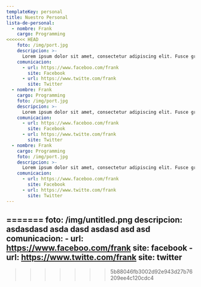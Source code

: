 ```yaml
---
templateKey: personal
title: Nuestro Personal
lista-de-personal:
  - nombre: Frank
    cargo: Programming
<<<<<<< HEAD
    foto: /img/port.jpg
    descripcion: >-
      Lorem ipsum dolor sit amet, consectetur adipiscing elit. Fusce gravida ultrices mauris vitae varius. Vestibulum viverra luctus lacus quis tincidunt. Vivamus elementum elementum blandit. In nec lacinia quam. Aenean tincidunt massa vitae lectus gravida placerat. Phasellus nec enim sed lorem faucibus imperdiet. Integer ultricies ipsum ut lorem vestibulum blandit. Integer hendrerit blandit dui, volutpat tincidunt libero rhoncus nec. Donec lobortis sagittis lacus non pretium.
    comunicacion:
      - url: https://www.faceboo.com/frank
        site: Facebook
      - url: https://www.twitte.com/frank
        site: Twitter
  - nombre: Frank
    cargo: Programming
    foto: /img/port.jpg
    descripcion: >-
      Lorem ipsum dolor sit amet, consectetur adipiscing elit. Fusce gravida ultrices mauris vitae varius. Vestibulum viverra luctus lacus quis tincidunt. Vivamus elementum elementum blandit. In nec lacinia quam. Aenean tincidunt massa vitae lectus gravida placerat. Phasellus nec enim sed lorem faucibus imperdiet. Integer ultricies ipsum ut lorem vestibulum blandit. Integer hendrerit blandit dui, volutpat tincidunt libero rhoncus nec. Donec lobortis sagittis lacus non pretium.
    comunicacion:
      - url: https://www.faceboo.com/frank
        site: Facebook
      - url: https://www.twitte.com/frank
        site: Twitter
  - nombre: Frank
    cargo: Programming
    foto: /img/port.jpg
    descripcion: >-
      Lorem ipsum dolor sit amet, consectetur adipiscing elit. Fusce gravida ultrices mauris vitae varius. Vestibulum viverra luctus lacus quis tincidunt. Vivamus elementum elementum blandit. In nec lacinia quam. Aenean tincidunt massa vitae lectus gravida placerat. Phasellus nec enim sed lorem faucibus imperdiet. Integer ultricies ipsum ut lorem vestibulum blandit. Integer hendrerit blandit dui, volutpat tincidunt libero rhoncus nec. Donec lobortis sagittis lacus non pretium.
    comunicacion:
      - url: https://www.faceboo.com/frank
        site: Facebook
      - url: https://www.twitte.com/frank
        site: Twitter
---
```

=======
    foto: /img/untitled.png
    descripcion: asdasdasd asda dasd asdasd asd asd
    comunicacion:
      - url: https://www.faceboo.com/frank
        site: facebook
      - url: https://www.twitte.com/frank
        site: twitter
---
>>>>>>> 5b88046fb3002d92e943d27b76209ee4c120cdc4
